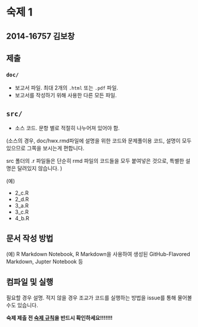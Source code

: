 # 숙제 1
## 2014-16757 김보창

## 제출 

### `doc/`
* 보고서 파일. 최대 2개의 `.html` 또는 `.pdf` 파일.
* 보고서를 작성하기 위해 사용한 다른 모든 파일. 

## `src/`
* 소스 코드. 문항 별로 적절히 나누어져 있어야 함.

(소스의 경우, doc/hwx.rmd파일에 설명을 위한 코드와 문제풀이용 코드, 설명이 모두 있으므로 그쪽을 보시는게 편합니다.

src 폴더의 .r 파일들은 단순히 rmd 파일의 코드들을 모두 붙여넣은 것으로, 특별한 설명은 달려있지 않습니다.
)

(예)
* 2_c.R
* 2_d.R
* 3_a.R
* 3_c.R
* 4_b.R

## 문서 작성 방법
(예) R Markdown Notebook, R Markdown을 사용하여 생성된 GitHub-Flavored Markdown, Jupter Notebook 등

## 컴파일 및 실행

필요할 경우 설명. 적지 않을 경우 조교가 코드를 실행하는 방법을 issue를 통해 물어볼 수도 있습니다. 


__숙제 제출 전 [숙제 규칙](https://github.com/snu-stat/cs20-commonplace)을 반드시 확인하세요!!!!!!!__
